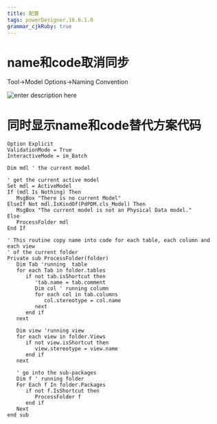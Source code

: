 ```yaml
---
title: 配置
tags: powerDesigner,16.6.1.0
grammar_cjkRuby: true
---
```


# name和code取消同步

Tool->Model Options->Naming Convention 

  ![enter description here][1]

# 同时显示name和code替代方案代码
```vbscript
Option Explicit
ValidationMode = True
InteractiveMode = im_Batch

Dim mdl ' the current model

' get the current active model
Set mdl = ActiveModel
If (mdl Is Nothing) Then
   MsgBox "There is no current Model"
ElseIf Not mdl.IsKindOf(PdPDM.cls_Model) Then
   MsgBox "The current model is not an Physical Data model."
Else
   ProcessFolder mdl
End If

' This routine copy name into code for each table, each column and each view
' of the current folder
Private sub ProcessFolder(folder)
   Dim Tab 'running  table
   for each Tab in folder.tables
      if not tab.isShortcut then
         'tab.name = tab.comment
         Dim col ' running column
         for each col in tab.columns
            col.stereotype = col.name
         next
      end if
   next

   Dim view 'running view
   for each view in folder.Views
      if not view.isShortcut then
         view.stereotype = view.name
      end if
   next

   ' go into the sub-packages
   Dim f ' running folder
   For Each f In folder.Packages
      if not f.IsShortcut then
         ProcessFolder f
      end if
   Next
end sub

```



  [1]: https://www.github.com/loveshullf/Notes/raw/img/%E5%B0%8F%E4%B9%A6%E5%8C%A0/%E9%85%8D%E7%BD%AE-2017-11/1511322689255.jpg